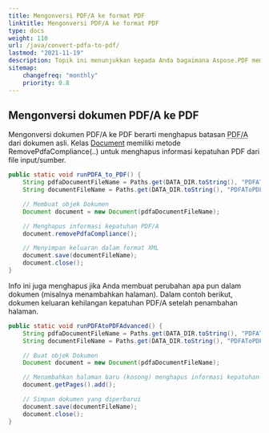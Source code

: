 ```yaml
---
title: Mengonversi PDF/A ke format PDF 
linktitle: Mengonversi PDF/A ke format PDF
type: docs
weight: 110
url: /java/convert-pdfa-to-pdf/
lastmod: "2021-11-19"
description: Topik ini menunjukkan kepada Anda bagaimana Aspose.PDF memungkinkan untuk mengonversi file PDF/A ke dokumen PDF dengan pustaka Java.
sitemap:
    changefreq: "monthly"
    priority: 0.8
---
```


## Mengonversi dokumen PDF/A ke PDF

Mengonversi dokumen PDF/A ke PDF berarti menghapus batasan <abbr title="Portable Document Format Archive">PDF/A</abbr> dari dokumen asli. Kelas [Document](https://reference.aspose.com/pdf/java/com.aspose.pdf/Document) memiliki metode RemovePdfaCompliance(..) untuk menghapus informasi kepatuhan PDF dari file input/sumber.

```java
public static void runPDFA_to_PDF() {
    String pdfaDocumentFileName = Paths.get(DATA_DIR.toString(), "PDFAToPDF.pdf").toString();
    String documentFileName = Paths.get(DATA_DIR.toString(), "PDFAToPDF_out.pdf").toString();

    // Membuat objek Dokumen
    Document document = new Document(pdfaDocumentFileName);

    // Menghapus informasi kepatuhan PDF/A
    document.removePdfaCompliance();

    // Menyimpan keluaran dalam format XML
    document.save(documentFileName);
    document.close();
}
```


Info ini juga menghapus jika Anda membuat perubahan apa pun dalam dokumen (misalnya menambahkan halaman). Dalam contoh berikut, dokumen keluaran kehilangan kepatuhan PDF/A setelah penambahan halaman.

```java
public static void runPDFAtoPDFAdvanced() {
    String pdfaDocumentFileName = Paths.get(DATA_DIR.toString(), "PDFAToPDF.pdf").toString();
    String documentFileName = Paths.get(DATA_DIR.toString(), "PDFAToPDF_out.pdf").toString();

    // Buat objek Dokumen
    Document document = new Document(pdfaDocumentFileName);

    // Menambahkan halaman baru (kosong) menghapus informasi kepatuhan PDF/A.
    document.getPages().add();

    // Simpan dokumen yang diperbarui
    document.save(documentFileName);
    document.close();
}
```